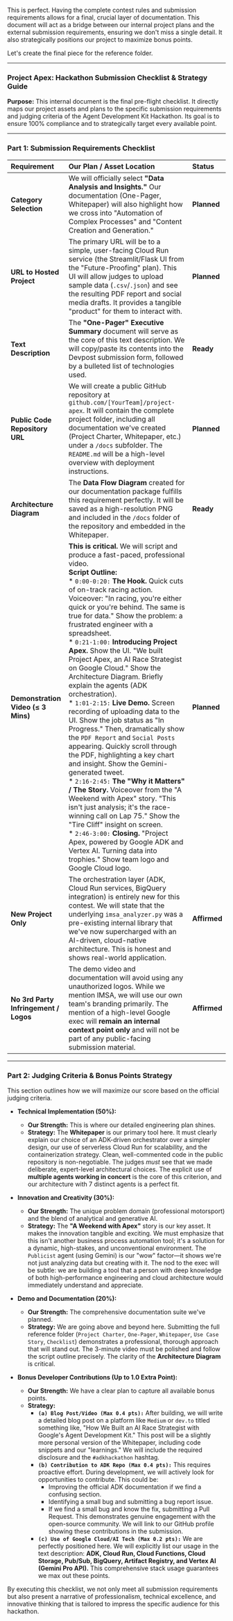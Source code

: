 This is perfect. Having the complete contest rules and submission requirements allows for a final, crucial layer of documentation. This document will act as a bridge between our internal project plans and the external submission requirements, ensuring we don't miss a single detail. It also strategically positions our project to maximize bonus points.

Let's create the final piece for the reference folder.

---

### **Project Apex: Hackathon Submission Checklist & Strategy Guide**

**Purpose:** This internal document is the final pre-flight checklist. It directly maps our project assets and plans to the specific submission requirements and judging criteria of the Agent Development Kit Hackathon. Its goal is to ensure 100% compliance and to strategically target every available point.

---

### **Part 1: Submission Requirements Checklist**

| **Requirement**                                    | **Our Plan / Asset Location**                                                                                                                                                                                                                           | **Status** |
| :------------------------------------------------- | :------------------------------------------------------------------------------------------------------------------------------------------------------------------------------------------------------------------------------------------------------ | :--------- |
| **Category Selection**                             | We will officially select **"Data Analysis and Insights."** Our documentation (One-Pager, Whitepaper) will also highlight how we cross into "Automation of Complex Processes" and "Content Creation and Generation."                                    | **Planned**  |
| **URL to Hosted Project**                          | The primary URL will be to a simple, user-facing Cloud Run service (the Streamlit/Flask UI from the "Future-Proofing" plan). This UI will allow judges to upload sample data (`.csv`/`.json`) and see the resulting PDF report and social media drafts. It provides a tangible "product" for them to interact with. | **Planned**  |
| **Text Description**                               | The **"One-Pager" Executive Summary** document will serve as the core of this text description. We will copy/paste its contents into the Devpost submission form, followed by a bulleted list of technologies used.                                               | **Ready**    |
| **Public Code Repository URL**                     | We will create a public GitHub repository at `github.com/[YourTeam]/project-apex`. It will contain the complete project folder, including all documentation we've created (Project Charter, Whitepaper, etc.) under a `/docs` subfolder. The `README.md` will be a high-level overview with deployment instructions. | **Planned**  |
| **Architecture Diagram**                           | The **Data Flow Diagram** created for our documentation package fulfills this requirement perfectly. It will be saved as a high-resolution PNG and included in the `/docs` folder of the repository and embedded in the Whitepaper. | **Ready**    |
| **Demonstration Video (≤ 3 Mins)**                 | **This is critical.** We will script and produce a fast-paced, professional video. <br> **Script Outline:**<br> *   `0:00-0:20:` **The Hook.** Quick cuts of on-track racing action. Voiceover: "In racing, you're either quick or you're behind. The same is true for data." Show the problem: a frustrated engineer with a spreadsheet.<br> *   `0:21-1:00:` **Introducing Project Apex.** Show the UI. "We built Project Apex, an AI Race Strategist on Google Cloud." Show the Architecture Diagram. Briefly explain the agents (ADK orchestration).<br> *   `1:01-2:15:` **Live Demo.** Screen recording of uploading data to the UI. Show the job status as "In Progress." Then, dramatically show the `PDF Report` and `Social Posts` appearing. Quickly scroll through the PDF, highlighting a key chart and insight. Show the Gemini-generated tweet.<br> *   `2:16-2:45:` **The "Why it Matters" / The Story.** Voiceover from the "A Weekend with Apex" story. "This isn't just analysis; it's the race-winning call on Lap 75." Show the "Tire Cliff" insight on screen.<br> *   `2:46-3:00:` **Closing.** "Project Apex, powered by Google ADK and Vertex AI. Turning data into trophies." Show team logo and Google Cloud logo. | **Planned**  |
| **New Project Only**                               | The orchestration layer (ADK, Cloud Run services, BigQuery integration) is entirely new for this contest. We will state that the underlying `imsa_analyzer.py` was a pre-existing internal library that we've now supercharged with an AI-driven, cloud-native architecture. This is honest and shows real-world application. | **Affirmed** |
| **No 3rd Party Infringement / Logos**              | The demo video and documentation will avoid using any unauthorized logos. While we mention IMSA, we will use our own team's branding primarily. The mention of a high-level Google exec will **remain an internal context point only** and will not be part of any public-facing submission material. | **Affirmed** |

---

### **Part 2: Judging Criteria & Bonus Points Strategy**

This section outlines how we will maximize our score based on the official judging criteria.

*   **Technical Implementation (50%):**
    *   **Our Strength:** This is where our detailed engineering plan shines.
    *   **Strategy:** The **Whitepaper** is our primary tool here. It must clearly explain our choice of an ADK-driven orchestrator over a simpler design, our use of serverless Cloud Run for scalability, and the containerization strategy. Clean, well-commented code in the public repository is non-negotiable. The judges *must* see that we made deliberate, expert-level architectural choices. The explicit use of **multiple agents working in concert** is the core of this criterion, and our architecture with 7 distinct agents is a perfect fit.

*   **Innovation and Creativity (30%):**
    *   **Our Strength:** The unique problem domain (professional motorsport) and the blend of analytical and generative AI.
    *   **Strategy:** The **"A Weekend with Apex"** story is our key asset. It makes the innovation tangible and exciting. We must emphasize that this isn't another business process automation tool; it's a solution for a dynamic, high-stakes, and unconventional environment. The `Publicist` agent (using Gemini) is our "wow" factor—it shows we're not just analyzing data but creating with it. The nod to the exec will be subtle: we are building a tool that a person with deep knowledge of both high-performance engineering and cloud architecture would immediately understand and appreciate.

*   **Demo and Documentation (20%):**
    *   **Our Strength:** The comprehensive documentation suite we've planned.
    *   **Strategy:** We are going above and beyond here. Submitting the full reference folder (`Project Charter`, `One-Pager`, `Whitepaper`, `Use Case Story`, `Checklist`) demonstrates a professional, thorough approach that will stand out. The 3-minute video must be polished and follow the script outline precisely. The clarity of the **Architecture Diagram** is critical.

*   **Bonus Developer Contributions (Up to 1.0 Extra Point):**
    *   **Our Strength:** We have a clear plan to capture all available bonus points.
    *   **Strategy:**
        *   **`(a) Blog Post/Video (Max 0.4 pts):`** After building, we will write a detailed blog post on a platform like `Medium` or `dev.to` titled something like, "How We Built an AI Race Strategist with Google's Agent Development Kit." This post will be a slightly more personal version of the Whitepaper, including code snippets and our "learnings." We will include the required disclosure and the `#adkhackathon` hashtag.
        *   **`(b) Contribution to ADK Repo (Max 0.4 pts):`** This requires proactive effort. During development, we will actively look for opportunities to contribute. This could be:
            *   Improving the official ADK documentation if we find a confusing section.
            *   Identifying a small bug and submitting a bug report issue.
            *   If we find a small bug and know the fix, submitting a Pull Request.
            This demonstrates genuine engagement with the open-source community. We will link to our GitHub profile showing these contributions in the submission.
        *   **`(c) Use of Google Cloud/AI Tech (Max 0.2 pts):`** We are perfectly positioned here. We will explicitly list our usage in the text description: **ADK, Cloud Run, Cloud Functions, Cloud Storage, Pub/Sub, BigQuery, Artifact Registry, and Vertex AI (Gemini Pro API).** This comprehensive stack usage guarantees we max out these points.

By executing this checklist, we not only meet all submission requirements but also present a narrative of professionalism, technical excellence, and innovative thinking that is tailored to impress the specific audience for this hackathon.